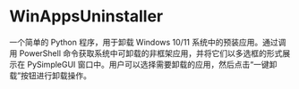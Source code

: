 # WinAppsUninstaller
一个简单的 Python 程序，用于卸载 Windows 10/11 系统中的预装应用。通过调用 PowerShell 命令获取系统中可卸载的非框架应用，并将它们以多选框的形式展示在 PySimpleGUI 窗口中。用户可以选择需要卸载的应用，然后点击“一键卸载”按钮进行卸载操作。

